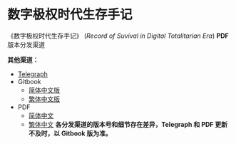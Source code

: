 # 数字极权时代生存手记

《数字极权时代生存手记》 (*Record of Suvival in Digital Totalitarian Era*) **PDF** 版本分发渠道


**其他渠道：**

- [Telegraph](https://telegra.ph/%E6%95%B0%E5%AD%97%E6%9E%81%E6%9D%83%E6%97%B6%E4%BB%A3%E7%94%9F%E5%AD%98%E6%89%8B%E8%AE%B0-v11-06-15)
- Gitbook
  - [简体中文版](https://g-rosidte.gitbook.io/record-of-survival-in-digital-totalitarian-era/v/shu-zi-ji-quan-shi-dai-sheng-cun-shou-ji/)
  - [繁体中文版](https://g-rosidte.gitbook.io/record-of-survival-in-digital-totalitarian-era/v/zi-dai-sheng-cun-shou-fan-zhong-wen/)
- PDF
  - [简体中文](https://g-rosidte.gitbook.io/record-of-survival-in-digital-totalitarian-era/v/shu-zi-ji-quan-shi-dai-sheng-cun-shou-ji/)
  - [繁体中文](https://g-rosidte.gitbook.io/record-of-survival-in-digital-totalitarian-era/v/zi-dai-sheng-cun-shou-fan-zhong-wen/)
**各分发渠道的版本号和细节存在差异，Telegraph 和 PDF 更新不及时，以 Gitbook 版为准。**
